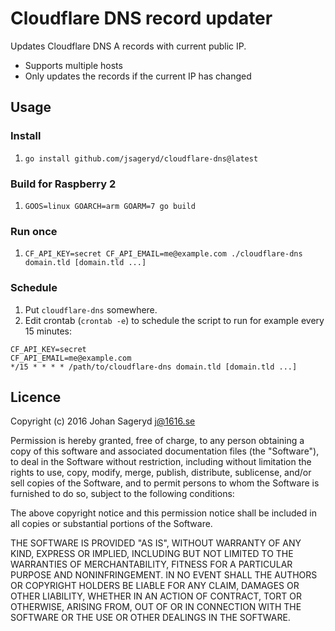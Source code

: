 # Cloudflare DNS record updater

Updates Cloudflare DNS A records with current public IP.

- Supports multiple hosts
- Only updates the records if the current IP has changed

## Usage
### Install
1. `go install github.com/jsageryd/cloudflare-dns@latest`

### Build for Raspberry 2
1. `GOOS=linux GOARCH=arm GOARM=7 go build`

### Run once
1. `CF_API_KEY=secret CF_API_EMAIL=me@example.com ./cloudflare-dns domain.tld [domain.tld ...]`

### Schedule
1. Put `cloudflare-dns` somewhere.
2. Edit crontab (`crontab -e`) to schedule the script to run for example every 15 minutes:

```
CF_API_KEY=secret
CF_API_EMAIL=me@example.com
*/15 * * * * /path/to/cloudflare-dns domain.tld [domain.tld ...]
```

## Licence
Copyright (c) 2016 Johan Sageryd <j@1616.se>

Permission is hereby granted, free of charge, to any person obtaining a copy
of this software and associated documentation files (the "Software"), to deal
in the Software without restriction, including without limitation the rights
to use, copy, modify, merge, publish, distribute, sublicense, and/or sell
copies of the Software, and to permit persons to whom the Software is
furnished to do so, subject to the following conditions:

The above copyright notice and this permission notice shall be included in
all copies or substantial portions of the Software.

THE SOFTWARE IS PROVIDED "AS IS", WITHOUT WARRANTY OF ANY KIND, EXPRESS OR
IMPLIED, INCLUDING BUT NOT LIMITED TO THE WARRANTIES OF MERCHANTABILITY,
FITNESS FOR A PARTICULAR PURPOSE AND NONINFRINGEMENT. IN NO EVENT SHALL THE
AUTHORS OR COPYRIGHT HOLDERS BE LIABLE FOR ANY CLAIM, DAMAGES OR OTHER
LIABILITY, WHETHER IN AN ACTION OF CONTRACT, TORT OR OTHERWISE, ARISING FROM,
OUT OF OR IN CONNECTION WITH THE SOFTWARE OR THE USE OR OTHER DEALINGS IN
THE SOFTWARE.
